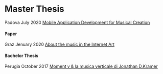 # Master Thesis 
Padova July 2020 [Mobile Application Development for Musical Creation](https://github.com/alessandrofiordelmondo/virtual-sound-sculptures/blob/master/text/Mobile%20Application%20Development%20for%20Musical%20Creation.pdf)

#### Paper 
Graz Jenuary 2020 [About the music in the Internet Art](https://github.com/alessandrofiordelmondo/virtual-sound-sculptures/blob/master/text/About%20the%20music%20in%20the%20Internet%20Art.pdf)

#### Bachelor Thesis
Perugia October 2017 [Moment v & la musica verticale di Jonathan D.Kramer](https://github.com/alessandrofiordelmondo/virtual-sound-sculptures/blob/master/text/Moment%20v%20%26%20la%20musica%20verticale%20di%20Jonathan%20D.Kramer.pdf)


